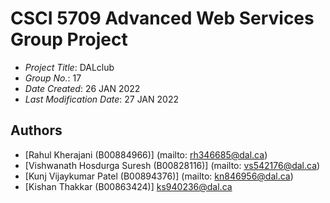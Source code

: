 # CSCI 5709 Advanced Web Services Group Project

- _Project Title_: DALclub
- _Group No._: 17
- _Date Created_: 26 JAN 2022
- _Last Modification Date_: 27 JAN 2022

## Authors

- [Rahul Kherajani (B00884966)] (mailto: rh346685@dal.ca)
- [Vishwanath Hosdurga Suresh (B00828116)] (mailto: vs542176@dal.ca)
- [Kunj Vijaykumar Patel (B00894376)] (mailto: kn846956@dal.ca)
- [Kishan Thakkar (B00863424)] <ks940236@dal.ca>
